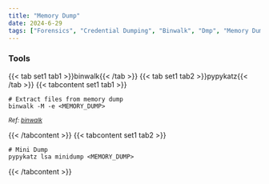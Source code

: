 ```yaml
---
title: "Memory Dump"
date: 2024-6-29
tags: ["Forensics", "Credential Dumping", "Binwalk", "Dmp", "Memory Dump", "Reversing", "Minidump"]
---
```


### Tools

{{< tab set1 tab1 >}}binwalk{{< /tab >}}
{{< tab set1 tab2 >}}pypykatz{{< /tab >}}
{{< tabcontent set1 tab1 >}}

```console
# Extract files from memory dump
binwalk -M -e <MEMORY_DUMP>
```

<small>*Ref: [binwalk](https://github.com/ReFirmLabs/binwalk)*</small>

{{< /tabcontent >}}
{{< tabcontent set1 tab2 >}}

```console
# Mini Dump
pypykatz lsa minidump <MEMORY_DUMP>
```

{{< /tabcontent >}}
